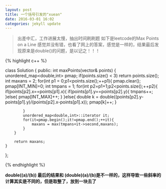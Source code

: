 ```yaml
---
layout: post
title: 一个括号引发的"xuean"
date: 2016-03-01 16:02
categories: jekyll update
---
```


> 出差中汇，工作进展太慢，抽出时间刷刷题
> 如下是leetcode的Max Points on a Line 
> 感觉并没有错，也看了网上的答案，感觉是一样的，结果最后发现原来是double()的问题，是以记之！！！

{% highlight c++ %}

class Solution {
public:
    int maxPoints(vector<Point>& points) {
        unordered_map<double,int> pmap;
        if(points.size() < 3)
            return points.size();
        int maxans = 2;
        for(int p1 = 0;p1<points.size();++p1){
            pmap.clear();
            pmap[INT_MIN]=0;
            int tmpans = 1;
            for(int p2=p1+1;p2<points.size();++p2){
                if(points[p2].x==points[p1].x){
                    if(points[p1].y==points[p2].y){
                        tmpans++;
                    }else{
                        pmap[INT_MAX]++;
                    }
                }else{
                    double k = double((points[p2].y-points[p1].y)/(points[p2].x-points[p1].x));
                    pmap[k]++;
                }
              
            }
            unordered_map<double,int>::iterator it;
            for(it=pmap.begin();it!=pmap.end();++it){
                maxans = max(tmpans+it->second,maxans);
            }
        }

        return maxans;
    }
};

{% endhighlight %}

**double((a)/(b)) 最后的结果和 (double)(a)/(b)是不一样的，这样导致一些斜率的计算其实是不同的，但是取整了，放到一块去了**
